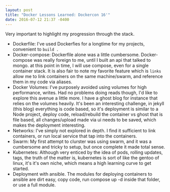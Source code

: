 ```yaml
---
layout: post
title: "Docker Lessons Learned: Dockercon 16'"
date: 2016-07-12 21:37 -0400
---
```


Very important to highlight my progression through the stack.

- Dockerfile: I've used Dockerfies for a longtime for my projects, convenient to `build .`
- Docker-compose: Dockerfile alone was a little cumbersome. Docker-compose was really foreign to me, until I built an api that talked to mongo. at this point in time, I will use compose, even for a single container stack. It is also fair to note my favorite feature which is `links` allow me to link containers on the same machine/swarm, and reference them in my code via aliases.
- Docker Volumes: I've purposely avoided using volumes for high performance, writes. Had no problems doing reads though, I'd like to explore this avenue a little more. I have a ghost blog for instance that relies on the volumes heavily. It's been an interesting challenge, in jekyll (this blog) everything is code based, so it's deployment is similar to a Node project, deploy code, reload/rebuild the container vs ghost that is file based, all changes/upload made via ui needs to be saved, which makes the deployment interesting.
- Networks: I've simply not explored in depth. I find it sufficient to link containers, or run local service that tap into the containers.
- Swarm: My first attempt to clurster was using swarm, and it was a cumbersome and tricky to setup, but once complete it made total sense.
- Kubernetes: Although very enticed by the idea of pods, rolling updates, tags, the truth of the matter is, kubernetes is sort of like the gentoo of linux, it's it's own niche, which means a high learning curve to get started.
- Deployment with ansible. The modules for deploying containers to ansible are dirt easy, copy code, run compose up -d inside that folder, or use a full module.  
